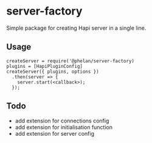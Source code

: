 # server-factory

Simple package for creating Hapi server in a single line.

## Usage
```
createServer = require('@phelan/server-factory)
plugins = [HapiPluginConfig]
createServer({ plugins, options })
  .then(server => {
    server.start(<callback>);
  });
```  
## Todo
- add extension for connections config
- add extension for initialisation function
- add extension for server config
